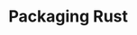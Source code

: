 [//]: # (TITLE Packaging Rust)
[//]: # (ENDPOINT /rs-packaging)
[//]: # (PRIORITY 2)

# Packaging Rust


